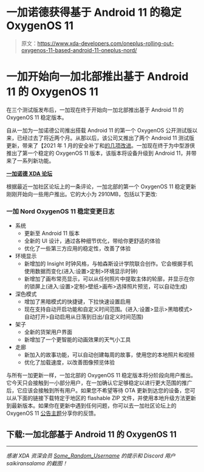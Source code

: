 # 一加诺德获得基于 Android 11 的稳定 OxygenOS 11

> 原文：<https://www.xda-developers.com/oneplus-rolling-out-oxygenos-11-based-android-11-oneplus-nord/>

# 一加开始向一加北部推出基于 Android 11 的 OxygenOS 11

在三个测试版发布后，一加现在终于开始向一加北部推出基于 Android 11 的 OxygenOS 11 稳定版本。

自从一加为一加诺德公司推出搭载 Android 11 的第一个 OxygenOS 公开测试版以来，已经过去了将近两个月。从那以后，该公司又推出了两个 Android 11 测试版更新，带来了【2021 年 1 月的安全补丁和[的几项改进](https://www.xda-developers.com/oneplus-nord-android-11-oxygenos-open-beta-3/)。一加现在终于为中型游侠推出了第一个稳定的 OxygenOS 11 版本，该版本将设备升级到 Android 11，并带来了一系列新功能。

**[一加诺德 XDA 论坛](https://forum.xda-developers.com/c/oneplus-nord.11081/)**

根据最近一加社区论坛上的一条评论，一加北部的第一个 OxygenOS 11 稳定更新刚刚开始向一些用户推出。它的大小为 2910MB，包括以下更改:

### 一加 Nord OxygenOS 11 稳定变更日志

*   系统
    *   更新至 Android 11 版本
    *   全新的 UI 设计，通过各种细节优化，带给你更舒适的体验
    *   优化了一些第三方应用的稳定性，改善了体验
*   环境显示
    *   新增加的 Insight 时钟风格，与帕森斯设计学院联合创作。它会根据手机使用数据而变化(进入:设置>定制>环境显示时钟)
    *   新增加了画布常亮显示，可以从任何照片中提取主体的轮廓，并显示在你的锁屏上(进入:设置>定制>壁纸>画布>选择照片预览，可以自动生成)
*   深色模式
    *   增加了黑暗模式的快捷键，下拉快速设置启用
    *   现在支持自动开启功能和自定义时间范围。(进入:设置>显示>黑暗模式>自动打开>自动启用从日落到日出/自定义时间范围)
*   架子
    *   全新的货架用户界面
    *   新增加了一个更智能的动画效果的天气小工具
*   走廊
    *   新加入的故事功能，可以自动创建每周的故事，使用您的本地照片和视频
    *   优化了加载速度，以改善图像预览体验

与所有一加更新一样，一加北部的 OxygenOS 11 稳定版本将分阶段向用户推出。它今天只会接触到一小部分用户，在一加确认它足够稳定以进行更大范围的推广后，它应该会接触到所有用户。如果您不希望等待 OTA 更新到达您的设备，您可以从下面的链接下载特定于地区的 flashable ZIP 文件，并使用本地升级方法更新到最新版本。如果你在更新中遇到任何问题，你可以去一加社区论坛上的 OxygenOS 11 [公告主题](https://forums.oneplus.com/threads/oxygenos-11-for-the-oneplus-nord.1395954/)分享你的反馈。

## 下载:一加北部基于 Android 11 的 OxygenOS 11

* * *

*感谢 XDA 资深会员 [Some_Random_Username](https://forum.xda-developers.com/m/some_random_username.8234677/) 的提示和 Discord 用户 saikiransalama 的截图！*